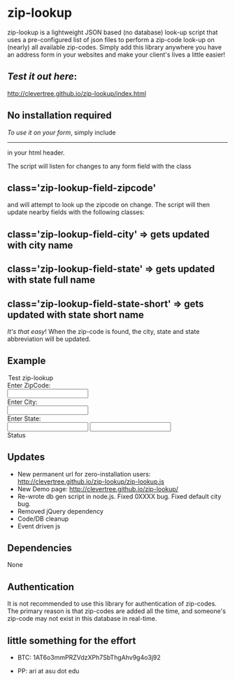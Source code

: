 # zip-lookup

zip-lookup is a lightweight JSON based (no database) look-up script that uses a pre-configured list of json files to perform a zip-code look-up on (nearly) all available zip-codes. Simply add this library anywhere you have an address form in your websites and make your client's lives a little easier!

*Test it out here*:
----------
http://clevertree.github.io/zip-lookup/index.html


No installation required
----------

*To use it on your form*, simply include 

<script src="http://clevertree.github.io/zip-lookup/zip-lookup.min.js" type="text/javascript" ></script>
----------

in your html header.

The script will listen for changes to any form field with the class 

class='zip-lookup-field-zipcode'
----------

and will attempt to look up the zipcode on change. 
The script will then update nearby fields with the following classes: 

class='zip-lookup-field-city' => gets updated with city name
----------
class='zip-lookup-field-state' => gets updated with state full name
----------
class='zip-lookup-field-state-short' => gets updated with state short name
----------


*It's that easy*! When the zip-code is found, the city, state and state abbreviation will be updated. 

Example
----------

<!DOCTYPE html>
<html lang="en">
    <head>
        <title>Test zipLookup</title>
        <meta http-equiv="content-type" content="text/html; charset=iso-8859-1" />
        <script src="http://clevertree.github.io/zip-lookup/zip-lookup.js" type="text/javascript"></script>
    </head>
    <body>
        <form>
            <legend>Test zip-lookup</legend>
            <div>Enter ZipCode:</div>
            <input type='text' name='zipcode' class='zip-lookup-field-zipcode' />
            <div>Enter City:</div>
            <input type='text' name='city' class='zip-lookup-field-city' /> 
            <div>Enter State:</div>
            <input type='text' name='state' class='zip-lookup-field-state' />
            <input type='text' name='state-short' class='zip-lookup-field-state-short' /> 
            <div class="zip-lookup-message info">Status</div>
        </form>
    </body>
</html>


Updates
----------

 * New permanent url for zero-installation users: http://clevertree.github.io/zip-lookup/zip-lookup.js
 * New Demo page: http://clevertree.github.io/zip-lookup/
 * Re-wrote db gen script in node.js. Fixed 0XXXX bug. Fixed default city bug.
 * Removed jQuery dependency
 * Code/DB cleanup
 * Event driven js

Dependencies
----------

None

Authentication
----------

It is not recommended to use this library for authentication of zip-codes. The primary reason is that zip-codes are added all the time, and someone's zip-code may not exist in this database in real-time.


little something for the effort
----------

 * BTC: 1AT6o3mmPRZVdzXPh7SbThgAhv9g4o3j92

 * PP: ari at asu dot edu